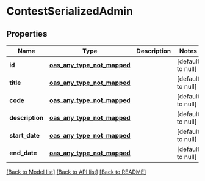 # ContestSerializedAdmin
## Properties

| Name | Type | Description | Notes |
|------------ | ------------- | ------------- | -------------|
| **id** | [**oas_any_type_not_mapped**](.md) |  | [default to null] |
| **title** | [**oas_any_type_not_mapped**](.md) |  | [default to null] |
| **code** | [**oas_any_type_not_mapped**](.md) |  | [default to null] |
| **description** | [**oas_any_type_not_mapped**](.md) |  | [default to null] |
| **start\_date** | [**oas_any_type_not_mapped**](.md) |  | [default to null] |
| **end\_date** | [**oas_any_type_not_mapped**](.md) |  | [default to null] |

[[Back to Model list]](../README.md#documentation-for-models) [[Back to API list]](../README.md#documentation-for-api-endpoints) [[Back to README]](../README.md)

